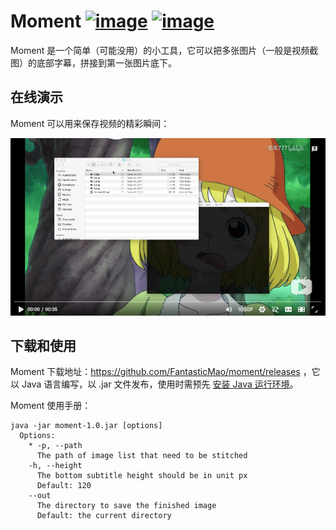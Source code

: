 # Moment [![image](https://img.shields.io/badge/license-MIT-green.svg)](https://github.com/FantasticMao/moment/blob/master/LICENSE) [![image](https://img.shields.io/badge/release-download-blue.svg)](https://github.com/FantasticMao/moment/releases)

Moment 是一个简单（可能没用）的小工具，它可以把多张图片（一般是视频截图）的底部字幕，拼接到第一张图片底下。

## 在线演示
Moment 可以用来保存视频的精彩瞬间：

[![demo](doc/demo.png)](https://www.bilibili.com/video/av31172471)

## 下载和使用
Moment 下载地址：https://github.com/FantasticMao/moment/releases ，它以 Java 语言编写，以 .jar 文件发布，使用时需预先 [安装 Java 运行环境](https://www.baidu.com/s?wd=安装%20JRE)。

Moment 使用手册：
```
java -jar moment-1.0.jar [options]
  Options:
    * -p, --path
      The path of image list that need to be stitched
    -h, --height
      The bottom subtitle height should be in unit px
      Default: 120
    --out
      The directory to save the finished image
      Default: the current directory
```